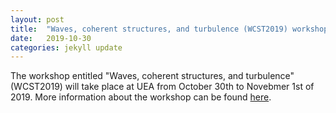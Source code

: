 ```yaml
---
layout: post
title:  "Waves, coherent structures, and turbulence (WCST2019) workshop taking place at UEA"
date:   2019-10-30
categories: jekyll update
---
```


The workshop entitled "Waves, coherent structures, and turbulence" (WCST2019) will take place at UEA from October 30th to Novebmer 1st of 2019. 
More information about the workshop can be found [here](https://davideproment.github.io/WCST2019/). 

